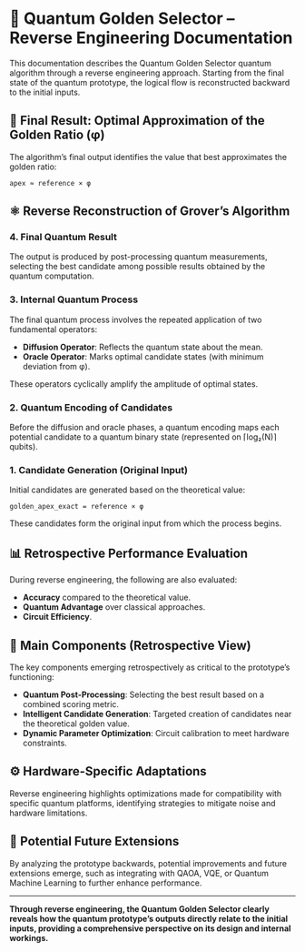 # 🧮 Quantum Golden Selector – Reverse Engineering Documentation

This documentation describes the Quantum Golden Selector quantum algorithm through a reverse engineering approach. Starting from the final state of the quantum prototype, the logical flow is reconstructed backward to the initial inputs.

## 📐 Final Result: Optimal Approximation of the Golden Ratio (φ)

The algorithm’s final output identifies the value that best approximates the golden ratio:

```
apex ≈ reference × φ
```

## ⚛️ Reverse Reconstruction of Grover’s Algorithm

### 4. Final Quantum Result

The output is produced by post-processing quantum measurements, selecting the best candidate among possible results obtained by the quantum computation.

### 3. Internal Quantum Process

The final quantum process involves the repeated application of two fundamental operators:

* **Diffusion Operator**: Reflects the quantum state about the mean.
* **Oracle Operator**: Marks optimal candidate states (with minimum deviation from φ).

These operators cyclically amplify the amplitude of optimal states.

### 2. Quantum Encoding of Candidates

Before the diffusion and oracle phases, a quantum encoding maps each potential candidate to a quantum binary state (represented on ⌈log₂(N)⌉ qubits).

### 1. Candidate Generation (Original Input)

Initial candidates are generated based on the theoretical value:

```
golden_apex_exact = reference × φ
```

These candidates form the original input from which the process begins.

## 📊 Retrospective Performance Evaluation

During reverse engineering, the following are also evaluated:

* **Accuracy** compared to the theoretical value.
* **Quantum Advantage** over classical approaches.
* **Circuit Efficiency**.

## 🧩 Main Components (Retrospective View)

The key components emerging retrospectively as critical to the prototype’s functioning:

* **Quantum Post-Processing**: Selecting the best result based on a combined scoring metric.
* **Intelligent Candidate Generation**: Targeted creation of candidates near the theoretical golden value.
* **Dynamic Parameter Optimization**: Circuit calibration to meet hardware constraints.

## ⚙️ Hardware-Specific Adaptations

Reverse engineering highlights optimizations made for compatibility with specific quantum platforms, identifying strategies to mitigate noise and hardware limitations.

## 🔮 Potential Future Extensions

By analyzing the prototype backwards, potential improvements and future extensions emerge, such as integrating with QAOA, VQE, or Quantum Machine Learning to further enhance performance.

---

**Through reverse engineering, the Quantum Golden Selector clearly reveals how the quantum prototype’s outputs directly relate to the initial inputs, providing a comprehensive perspective on its design and internal workings.**

